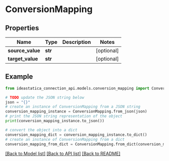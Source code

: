 # ConversionMapping


## Properties

Name | Type | Description | Notes
------------ | ------------- | ------------- | -------------
**source_value** | **str** |  | [optional] 
**target_value** | **str** |  | [optional] 

## Example

```python
from ideastatica_connection_api.models.conversion_mapping import ConversionMapping

# TODO update the JSON string below
json = "{}"
# create an instance of ConversionMapping from a JSON string
conversion_mapping_instance = ConversionMapping.from_json(json)
# print the JSON string representation of the object
print(conversion_mapping_instance.to_json())

# convert the object into a dict
conversion_mapping_dict = conversion_mapping_instance.to_dict()
# create an instance of ConversionMapping from a dict
conversion_mapping_from_dict = ConversionMapping.from_dict(conversion_mapping_dict)
```
[[Back to Model list]](../README.md#documentation-for-models) [[Back to API list]](../README.md#documentation-for-api-endpoints) [[Back to README]](../README.md)


